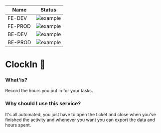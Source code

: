 |Name|Status|
| ------------- | ------------- |
|FE-DEV|![example](https://github.com/cesxhin/FE-clock-in/actions/workflows/docker-image.yml/badge.svg?branch=develop)|
|FE-PROD|![example](https://github.com/cesxhin/FE-clock-in/actions/workflows/docker-image.yml/badge.svg?branch=main)|
|BE-DEV|![example](https://github.com/cesxhin/BE-clock-in/actions/workflows/docker-image.yml/badge.svg?branch=develop)|
|BE-PROD|![example](https://github.com/cesxhin/BE-clock-in/actions/workflows/docker-image.yml/badge.svg?branch=main)|

# ClockIn 🎫
### What'is?
Record the hours you put in for your tasks.

### Why should I use this service?
It's all automated, you just have to open the ticket and close when you've finished the activity and whenever you want you can export the data and hours spent.
